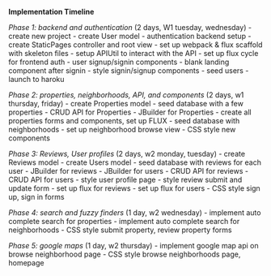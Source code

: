 **Implementation Timeline**

  *Phase 1: backend and authentication* (2 days, W1 tuesday, wednesday)
    - create new project
    - create User model
    - authentication backend setup
    - create StaticPages controller and root view
    - set up webpack & flux scaffold with skeleton files
    - setup APIUtil to interact with the API
    - set up flux cycle for frontend auth
    - user signup/signin components
    - blank landing component after signin
    - style signin/signup components
    - seed users
    - launch to haroku

  *Phase 2: properties, neighborhoods, API, and components* (2 days, w1 thursday, friday)
    - create Properties model
    - seed database with a few properties
    - CRUD API for Properties
    - JBuilder for Properties
    - create all properties forms and components, set up FLUX
    - seed database with neighborhoods
    - set up neighborhood browse view
    - CSS style new components

  *Phase 3: Reviews, User profiles* (2 days, w2 monday, tuesday)
    - create Reviews model
    - create Users model
    - seed database with reviews for each user
    - JBuilder for reviews
    - JBuilder for users
    - CRUD API for reviews
    - CRUD API for users
    - style user profile page
    - style review submit and update form
    - set up flux for reviews
    - set up flux for users
    - CSS style sign up, sign in forms

  *Phase 4: search and fuzzy finders* (1 day, w2 wednesday)
    - implement auto complete search for properties
    - implement auto complete search for neighborhoods
    - CSS style submit property, review property forms

  *Phase 5: google maps* (1 day, w2 thursday)
    - implement google map api on browse neighborhood page
    - CSS style browse neighborhoods page, homepage
